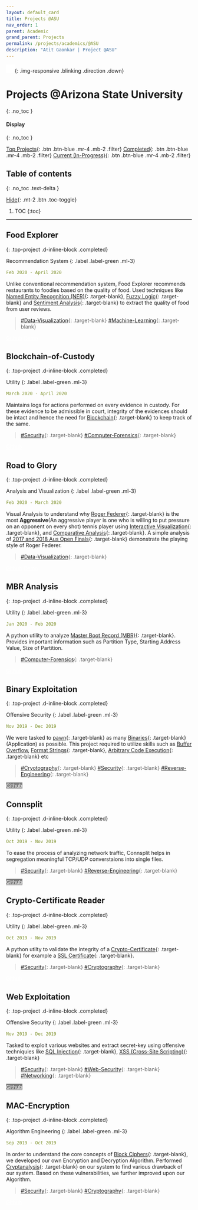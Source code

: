 ```yaml
---
layout: default_card
title: Projects @ASU
nav_order: 1
parent: Academic
grand_parent: Projects
permalink: /projects/academics/@ASU
description: "Atit Gaonkar | Project @ASU"
---
```


<style>
  .hidden{
    color: white;
    user-select: none;
  }
  .down {
  position: fixed;
  bottom: 20px;
  right: 30px;
  z-index: 99;
  font-size: 18px;
  border: none;
  outline: none;
  padding: 10px;
  border-radius: 25px;
  background-image: linear-gradient(#4593fb, #227efa);
  background-color: #227efa;
  opacity: 0.75;
}
.down:hover {
  animation: none;
  opacity: 0.75;
  box-shadow:
  0 2.8px 2.2px rgba(0, 0, 0, 0.034),
  0 6.7px 5.3px rgba(0, 0, 0, 0.048),
  0 12.5px 10px rgba(0, 0, 0, 0.06),
  0 22.3px 17.9px rgba(0, 0, 0, 0.072),
  0 41.8px 33.4px rgba(0, 0, 0, 0.086),
  0 100px 80px rgba(0, 0, 0, 0.12);
}
.blinking {
  animation: blinkingText 1.0s infinite;
  cursor: pointer;
}
.non-blinking {
  animation: none;
  cursor: pointer;
}
@keyframes blinkingText {
  0% {
    opacity: 0.35;
  }
  25% {
    opacity: 0.5;
  }
  50% {
    opacity: 0.70;
  }
  75% {
    opacity: 0.5;
  }
  100% {
    opacity: 0.35;
  }
}
a img
{
  border: 0 none;
}
.image-link
{
  text-decoration: none;
}

.horizontal-rule{
    border-top: 1px solid #DDD;
}

.last-item{
  -webkit-mask-image: -webkit-gradient(linear, left top, left bottom, from(rgba(0,0,0,0.5)), to(rgba(0,0,0,0))) !important;
}

</style>


![Direction](../../assets/images/arrow-down.png){: .img-responsive .blinking .direction .down}


# Projects @Arizona State University
{: .no_toc }

#### Display
{: .no_toc }

[Top Projects](#filter){: .btn .btn-blue .mr-4 .mb-2 .filter} [Completed](#filter){: .btn .btn-blue .mr-4 .mb-2 .filter} [Current (In-Progress)](#filter){: .btn .btn-blue .mr-4 .mb-2 .filter}


## Table of contents
{: .no_toc .text-delta }

[Hide](#){: .mt-2 .btn .toc-toggle}

1. TOC
{:toc}

---



## Food Explorer
{: .top-project .d-inline-block .completed}

Recommendation System
{: .label .label-green .ml-3}

<!-- In-Progress
{: .label .label-yellow .ml-3} -->

```yaml
Feb 2020 - April 2020
```

Unlike conventional recommendation system, Food Explorer recommends restaurants to foodies based on the quality of food. Used techniques like [Named Entity Recognition (NER)](){: .target-blank}, [Fuzzy Logic](){: .target-blank} and [Sentiment Analysis](){: .target-blank} to extract the quality of food from user reviews.

<!-- [![Food-Explorer][food-explorer-img]{: .img-responsive .noDecoration .logo .logo-link height="auto" width="150px"}][food-explorer-link]

[food-explorer-img]:  ../../assets/images/food-explorer.png
[food-explorer-link]:  https://asgaonkar.github.io/The-Hungry-Customer/ "Redirect to Food Explorer"  -->

> [#Data-Visualization](){: .target-blank} [#Machine-Learning](){: .target-blank}

<a href="https://github.com/asgaonkar/The-Hungry-Customer" class="btn btn-purple mr-2" target="blank" style="color:white">Github</a>
<a href="https://asgaonkar.github.io/The-Hungry-Customer/" class="btn btn-green mr-2" target="blank" style="color:white;">Demo</a>




## Blockchain-of-Custody 
{: .top-project .d-inline-block .completed}

Utility
{: .label .label-green .ml-3}

<!-- In-Progress
{: .label .label-yellow .ml-3} -->

```yaml
March 2020 - April 2020
```

Maintains logs for actions performed on every evidence in custody. For these evidence to be admissible in court, integrity of the evidences should be intact and hence the need for [Blockchain](){: .target-blank} to keep track of the same.

> [#Security](){: .target-blank} [#Computer-Forensics](){: .target-blank}

<a href="https://github.com/asgaonkar/Blockchain-of-Custody" class="btn btn-purple mr-2" style="color:white">Github</a>
<!-- [Github](){: .btn .btn-purple .disabled} -->




## Road to Glory
{: .top-project .d-inline-block .completed}

Analysis and Visualization
{: .label .label-green .ml-3}

<!-- In-Progress
{: .label .label-yellow .ml-3} -->

```yaml
Feb 2020 - March 2020
```

Visual Analysis to understand why [Roger Federer](){: .target-blank} is the most **Aggressive**(An aggressive player is one who is willing to put pressure on an opponent on every shot) tennis player using [Interactive Visualization](){: .target-blank}, and [Comparative Analysis](){: .target-blank}. A simple analysis of [2017 and 2018 Aus Open Finals](../../assets/images/Roger-Federer.jpg){: .target-blank} demonstrate the playing style of Roger Federer.

> [#Data-Visualization](){: .target-blank}

<a href="https://github.com/asgaonkar/Road-to-Glory" target='blank' class="btn btn-purple mr-2" style="color:white">Github</a>
<a href="https://asgaonkar.github.io/Road-to-Glory/" target='blank' class="btn btn-green" style="color:white;">Demo</a>


<!-- [Github](https://github.com/asgaonkar/Road-to-Glory){: .btn .btn-purple .mr-2} -->
<!-- [Demo](https://asgaonkar.github.io/Road-to-Glory/){: .btn .btn-green} -->


## MBR Analysis
{: .top-project .d-inline-block .completed}

Utility
{: .label .label-green .ml-3}

<!-- In-Progress
{: .label .label-yellow .ml-3} -->

```yaml
Jan 2020 - Feb 2020
```

A python utility to analyze [Master Boot Record (MBR)](){: .target-blank}. Provides important information such as Partition Type, Starting Address Value, Size of Partition.

> [#Computer-Forensics](){: .target-blank}

<a href="https://github.com/asgaonkar/Read-MBR" class="btn btn-purple mr-2" style="color:white">Github</a>
<!-- [Github](https://github.com/asgaonkar/Read-MBR){: .btn .btn-purple } -->



## Binary Exploitation 
{: .top-project .d-inline-block .completed}

Offensive Security
{: .label .label-green .ml-3}

<!-- In-Progress
{: .label .label-yellow .ml-3} -->

```yaml
Nov 2019 - Dec 2019
```

We were tasked to [pawn](){: .target-blank} as many [Binaries](){: .target-blank} (Application) as possible. This project required to utilize skills such as [Buffer Overflow](), [Format Strings](){: .target-blank}, [Arbitrary Code Execution](){: .target-blank} etc

> [#Cryotography](){: .target-blank} [#Security](){: .target-blank} [#Reverse-Engineering](){: .target-blank}


<a href="javascript:void(0)" class="btn mr-2" style="color:white; background-color: gray; cursor: no-drop !important" disabled>Github</a>
<!-- [Github](https://github.com/asgaonkar/MAC-Encryption){: .btn .btn-purple } -->


## Connsplit 
{: .top-project .d-inline-block .completed}

Utility
{: .label .label-green .ml-3}

<!-- In-Progress
{: .label .label-yellow .ml-3} -->

```yaml
Oct 2019 - Nov 2019
```

To ease the process of analyzing network traffic, Connsplit helps in segregation meaningful TCP/UDP converstaions into single files.

> [#Security](){: .target-blank} [#Reverse-Engineering](){: .target-blank}


<a href="javascript:void(0)" class="btn mr-2" style="color:white; background-color: gray; cursor: no-drop !important" disabled>Github</a>
<!-- [Github](https://github.com/asgaonkar/MAC-Encryption){: .btn .btn-purple } -->



## Crypto-Certificate Reader
{: .top-project .d-inline-block .completed}

Utility
{: .label .label-green .ml-3}

<!-- In-Progress
{: .label .label-yellow .ml-3} -->

```yaml
Oct 2019 - Nov 2019
```

A python utilty to validate the integrity of a [Crypto-Certificate](){: .target-blank} for example a [SSL Certificate](){: .target-blank}.

> [#Security](){: .target-blank} [#Cryptography](){: .target-blank}

<a href="https://github.com/asgaonkar/Crypto-Certificate-Reader" class="btn btn-purple mr-2" style="color:white">Github</a>
<!-- [Github](https://github.com/asgaonkar/Crypto-Certificate-Reader){: .btn .btn-purple } -->



## Web Exploitation
{: .top-project .d-inline-block .completed}

Offensive Security
{: .label .label-green .ml-3}

<!-- In-Progress
{: .label .label-yellow .ml-3} -->

```yaml
Nov 2019 - Dec 2019
```

Tasked to exploit various websites and extract secret-key using offensive techniquies like [SQL Injection](){: .target-blank}, [XSS (Cross-Site Scripting)](){: .target-blank}

> [#Security](){: .target-blank} [#Web-Security](){: .target-blank} [#Networking](){: .target-blank}

<a href="javascript:void(0)" class="btn mr-2" style="color:white; background-color: gray; cursor: no-drop !important" disabled>Github</a>
<!-- [Github](https://github.com/asgaonkar/MAC-Encryption){: .btn .btn-purple } -->


## MAC-Encryption
{: .top-project .d-inline-block .completed}

Algorithm Engineering
{: .label .label-green .ml-3}

<!-- In-Progress
{: .label .label-yellow .ml-3} -->

```yaml
Sep 2019 - Oct 2019
```

In order to understand the core concepts of [Block Ciphers](){: .target-blank}, we developed our own Encryption and Decryption Algorithm. Performed [Cryptanalysis](){: .target-blank} on our system to find various drawback of our system. Based on these vulnerabilities, we further improved upon our Algorithm.

> [#Security](){: .target-blank} [#Cryptography](){: .target-blank}

<a href="https://github.com/asgaonkar/MAC-Encryption" class="btn btn-purple mr-2" style="color:white">Github</a>
<!-- [Github](https://github.com/asgaonkar/MAC-Encryption){: .btn .btn-purple } -->



<script src="https://code.jquery.com/jquery-3.4.1.slim.min.js" integrity="sha384-J6qa4849blE2+poT4WnyKhv5vZF5SrPo0iEjwBvKU7imGFAV0wwj1yYfoRSJoZ+n" crossorigin="anonymous"></script>
<script src="https://cdn.jsdelivr.net/npm/popper.js@1.16.0/dist/umd/popper.min.js" integrity="sha384-Q6E9RHvbIyZFJoft+2mJbHaEWldlvI9IOYy5n3zV9zzTtmI3UksdQRVvoxMfooAo" crossorigin="anonymous"></script>
<script src="https://stackpath.bootstrapcdn.com/bootstrap/4.4.1/js/bootstrap.min.js" integrity="sha384-wfSDF2E50Y2D1uUdj0O3uMBJnjuUD4Ih7YwaYd1iqfktj0Uod8GCExl3Og8ifwB6" crossorigin="anonymous"></script>
<script src="https://unpkg.com/aos@next/dist/aos.js"></script>
<script>
  function moveDown()
  {
    document.getElementsByClassName('main-content-wrap')[0].scrollTop = $("#display").position().top;
    console.log($("#display").position().top);
    $(window).scrollTop($("#display").position().top);
  }
  function direction_movement()
  {
    if(document.getElementsByClassName('direction')[0].getAttribute("src").split('-')[1].split('.')[0] == "down")
      {
        moveDown();
      }
      else{
        document.getElementsByClassName('main-content-wrap')[0].scrollTop = 0;
        $(window).scrollTop(0);
      }
  }
  try {
    AOS.init();
    $(window).on('load', function() {
      document.getElementsByClassName('filter')[0].click();
      for(var i=0;i<document.getElementsByClassName('bootstrap-iso').length;i++)
      {
          document.getElementsByClassName('tags')[i].setAttribute("id", document.getElementsByClassName('bootstrap-iso')[i].getElementsByTagName('h2')[0].getAttribute('id'))
      }
      AOS.refresh();
      var $animation_elements = $('.bootstrap-iso');
      var $window = $(window);
      var window_height = $window.height();
      var window_top_position = $window.scrollTop();
      var window_bottom_position = (window_top_position + window_height);
      $('a > img').parent().addClass("image-link");
      $('img.logo-link').parent().attr('target','blank');
      document.getElementsByClassName('direction')[0].parentNode.setAttribute('onclick','direction_movement()');
      document.getElementsByClassName('direction')[0].setAttribute('onclick','direction_movement()');
      $('.direction').on('click', function() {
        direction_movement()
        });
      document.addEventListener('click', function (event) {
          if ($(event.target).hasClass('direction'))
          {
            console.log('Clicked');
            direction_movement()
          }
      }, true /*Capture event*/);
      $('.target-blank').attr('target','blank');
      $('pre').addClass("mb-0");
      $('p > a.no-mb').parent().addClass("mb-0");
      $('a > img').parent().addClass("image-link");
      $('img.logo-link').parent().attr('target','blank');
      $('.main-content-wrap').on('scroll', function() {
          console.log("triggered");
          if(document.getElementsByClassName('direction')[0].getAttribute("src").split('-')[1].split('.')[0] == "up")
          {
            document.getElementsByClassName('direction')[0].classList.remove("blinking");
            document.getElementsByClassName('direction')[0].classList.add("no-blinking");
          }
          if ($('.main-content-wrap').scrollTop() >= $("#display").position().top) {
            document.getElementsByClassName('direction')[0].setAttribute("src","../../assets/images/arrow-up.png");
          }
          else
          {
            document.getElementsByClassName('direction')[0].setAttribute("src","../../assets/images/arrow-down.png");
          }
          $.each($animation_elements, function() {
                var $element = $(this);
                var element_height = $element.outerHeight();
                var element_top_position = $element.offset().top;
                var element_bottom_position = (element_top_position + element_height);
                if ((element_bottom_position >= window_top_position) && (element_top_position <= window_bottom_position)) {
                    $element.addClass('aos-animate');
                } else {
                    $element.removeClass('aos-animate');
                }
            });
          });
    });
    $(window).on('scroll', function() {
      if(document.getElementsByClassName('direction')[0].getAttribute("src").split('-')[1].split('.')[0] == "up")
      {
        document.getElementsByClassName('direction')[0].classList.remove("blinking");
        document.getElementsByClassName('direction')[0].classList.add("no-blinking");
      }
      if ($(window).scrollTop() >= $("#display").position().top) {
        document.getElementsByClassName('direction')[0].setAttribute("src","../../assets/images/arrow-up.png");
      }
      else
      {
        document.getElementsByClassName('direction')[0].setAttribute("src","../../assets/images/arrow-down.png");
      } 
      var $animation_elements = $('.bootstrap-iso');
      var $window = $(window);
      var window_height = $window.height();
      var window_top_position = $window.scrollTop();
      var window_bottom_position = (window_top_position + window_height);
      $.each($animation_elements, function() {
          var $element = $(this);
          var element_height = $element.outerHeight();
          var element_top_position = $element.offset().top;
          var element_bottom_position = (element_top_position + element_height);
          if ((element_bottom_position >= window_top_position) && (element_top_position <= window_bottom_position)) {
              $element.addClass('aos-animate');
          } else {
              $element.removeClass('aos-animate');
          }
      });
    });
    $('.toc-toggle').on('click', function () {
      var toc = document.getElementById('markdown-toc');
      if($(this)[0].innerHTML=="Hide")
      {
        $(this)[0].innerHTML="Show";
        toc.style.display = "none";
      }
      else
      {
        $(this)[0].innerHTML="Hide";
        toc.style.display = "block";
      }
      $('.main-content-wrap')[0].scrollTop += 1;
      $('.main-content-wrap')[0].scrollTop -= 1;
    });
    $('a.filter').on('click', function () {  
      document.getElementsByClassName('direction')[0].classList.remove("no-blinking");
      document.getElementsByClassName('direction')[0].classList.add("blinking");
      var action = $(this)[0];
      for(var i=0;i<$('.filter').length;i++)
      {
        $('.filter')[i].classList.add('btn-blue');
      }
      if($('.toc-toggle')[0].innerHTML=="Hide" && action.innerHTML != "All")
      {
        $('.toc-toggle')[0].click();
      }
      action.classList.remove('btn-blue');
      var class_name; 
      if(action.innerHTML=="Completed")
      {
        class_name = "completed";
      }
      else if(action.innerHTML=="Top Projects")
      {
        class_name = "top-project";
      }      
      else
      {
        class_name = "in-progress";
      }
      for(var i=0;i<$('.tags').length;i++)
      {
        $('.tags')[i].style.display = "none";
      }
      var class_object = document.getElementsByClassName(class_name);
      for(var i=0;i<class_object.length;i++)
      {
        class_object[i].parentNode.parentNode.parentNode.style.display = "block";
      }
      $('.main-content-wrap')[0].scrollTop += 1;
      $('.main-content-wrap')[0].scrollTop -= 1;
    });
}
catch(error) {
  location.reload()
}
</script>